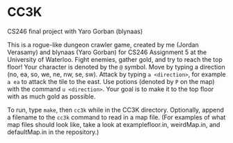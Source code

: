 # CC3K
CS246 final project with Yaro Gorban (blynaas)

This is a rogue-like dungeon crawler game, created by me (Jordan Verasamy) and blynaas (Yaro Gorban) for CS246 Assignment 5 at the University of Waterloo. Fight enemies, gather gold, and try to reach the top floor! Your character is denoted by the `@` symbol. Move by typing a direction (no, ea, so, we, ne, nw, se, sw). Attack by typing `a <direction>`, for example `a ea` to attack the tile to the east. Use potions (denoted by `P` on the map) with the command `u <direction>`. Your goal is to make it to the top floor with as much gold as possible.


To run, type `make`, then `cc3k` while in the CC3K directory. Optionally, append a filename to the `cc3k` command to read in a map file. (For examples of what map files should look like, take a look at  examplefloor.in, weirdMap.in, and defaultMap.in in the repository.)
